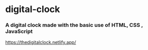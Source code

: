 # digital-clock
### A digital clock made with the basic use of HTML, CSS , JavaScript
https://thedigitalclock.netlify.app/
